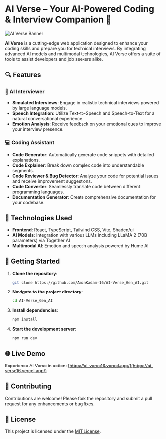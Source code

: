 # AI Verse – Your AI-Powered Coding & Interview Companion 🚀

![AI Verse Banner](https://ai-verse16.vercel.app/banner.png)

**AI Verse** is a cutting-edge web application designed to enhance your coding skills and prepare you for technical interviews. By integrating advanced AI models and multimodal technologies, AI Verse offers a suite of tools to assist developers and job seekers alike.

## 🔍 Features

### 🎤 AI Interviewer
- **Simulated Interviews**: Engage in realistic technical interviews powered by large language models.
- **Speech Integration**: Utilize Text-to-Speech and Speech-to-Text for a natural conversational experience.
- **Emotion Analysis**: Receive feedback on your emotional cues to improve your interview presence.

### 💻 Coding Assistant
- **Code Generator**: Automatically generate code snippets with detailed explanations.
- **Code Explainer**: Break down complex code into understandable segments.
- **Code Reviewer & Bug Detector**: Analyze your code for potential issues and receive improvement suggestions.
- **Code Converter**: Seamlessly translate code between different programming languages.
- **Documentation Generator**: Create comprehensive documentation for your codebase.

## 🧠 Technologies Used

- **Frontend**: React, TypeScript, Tailwind CSS, Vite, Shadcn/ui
- **AI Models**: Integration with various LLMs including LLaMA 2 (70B parameters) via Together AI
- **Multimodal AI**: Emotion and speech analysis powered by Hume AI

## 🚀 Getting Started

1. **Clone the repository**:
   ```bash
   git clone https://github.com/AmanKadam-16/AI-Verse_Gen_AI.git
   ```
2. **Navigate to the project directory**:
   ```bash
   cd AI-Verse_Gen_AI
   ```
3. **Install dependencies**:
   ```bash
   npm install
   ```
4. **Start the development server**:
   ```bash
   npm run dev
   ```

## 🌐 Live Demo

Experience AI Verse in action: [https://ai-verse16.vercel.app/](https://ai-verse16.vercel.app/)

## 🤝 Contributing

Contributions are welcome! Please fork the repository and submit a pull request for any enhancements or bug fixes.

## 📄 License

This project is licensed under the [MIT License](LICENSE).
